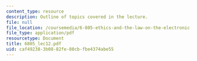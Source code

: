 ```yaml
---
content_type: resource
description: Outline of topics covered in the lecture.
file: null
file_location: /coursemedia/6-805-ethics-and-the-law-on-the-electronic-frontier-fall-2005/caf492383b0882fe80cbfbe4374abe55_6805_lec12.pdf
file_type: application/pdf
resourcetype: Document
title: 6805_lec12.pdf
uid: caf49238-3b08-82fe-80cb-fbe4374abe55
---
```


